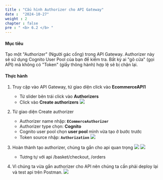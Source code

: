 ```yaml
---
title : "Cấu hình Authorizer cho API Gateway"
date :  "2024-10-27" 
weight : 2
chapter : false
pre : " <b> 6.2 </b> "
---
```


#### Mục tiêu
Tạo một "Authorizer" (Người gác cổng) trong API Gateway. Authorizer này sẽ sử dụng Cognito User Pool của bạn để kiểm tra. Bất kỳ ai "gõ cửa" (gọi API) mà không có "Token" (giấy thông hành) hợp lệ sẽ bị chặn lại.

#### Thực hành
1. Truy cập vào API Gateway, từ giao diện click vào **EcommerceAPI1**
    - Từ slider bên trái click vào **Authorizers**
    - Click vào **Create authorizers**
![](/images/6-2/01.png?width=50pc)

2. Từ giao diện Create authorizer 
    - Authorizer name nhập: **`ECommerceAuthorizer`**
    - Authorizer type chọn: **Cognito**
    - Cognito user pool chọn **user pool** mình vừa tạo ở bước trước
    - Token source nhập: **`Authorization`**
![](/images/6-2/02.png?width=50pc)

3. Hoàn thành tạo authorizer, chúng ta gắn cho api quan trọng
![](/images/6-2/03.png?width=50pc)
![](/images/6-2/04.png?width=50pc)
    - Tương tự với api /basket/checkout, /orders

4. Vì chúng ta vừa gắn authorizer cho API nên chúng ta cần phải deploy lại và test api trên Postman.
![](/images/6-2/06.png?width=50pc)

